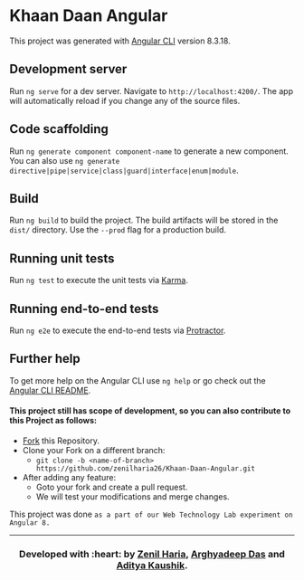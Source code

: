 # Khaan Daan Angular

This project was generated with [Angular CLI](https://github.com/angular/angular-cli) version 8.3.18.

## Development server

Run `ng serve` for a dev server. Navigate to `http://localhost:4200/`. The app will automatically reload if you change any of the source files.

## Code scaffolding

Run `ng generate component component-name` to generate a new component. You can also use `ng generate directive|pipe|service|class|guard|interface|enum|module`.

## Build

Run `ng build` to build the project. The build artifacts will be stored in the `dist/` directory. Use the `--prod` flag for a production build.

## Running unit tests

Run `ng test` to execute the unit tests via [Karma](https://karma-runner.github.io).

## Running end-to-end tests

Run `ng e2e` to execute the end-to-end tests via [Protractor](http://www.protractortest.org/).

## Further help

To get more help on the Angular CLI use `ng help` or go check out the [Angular CLI README](https://github.com/angular/angular-cli/blob/master/README.md).


#### This project still has scope of development, so you can also contribute to this Project as follows:
* [Fork](https://github.com/zenilharia26/Khaan-Daan-Angular) this Repository.
* Clone your Fork on a different branch:
	* `git clone -b <name-of-branch> https://github.com/zenilharia26/Khaan-Daan-Angular.git`
* After adding any feature:
	* Goto your fork and create a pull request.
	* We will test your modifications and merge changes.

This project was done `as a part of our Web Technology Lab experiment on Angular 8.`

---
<h3 align="center"><b>Developed with :heart: by <a href="https://github.com/zenilharia26">Zenil Haria</a>, <a href="https://github.com/arghyadeep99">Arghyadeep Das</a> and <a href="https://github.com/adityak14">Aditya Kaushik</a>.</b></h1>
